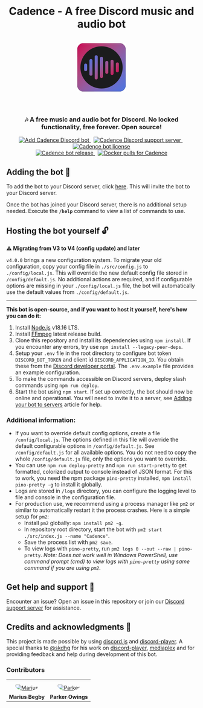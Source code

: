 <h1 align="center">
    <br>
    Cadence - A free Discord music and audio bot
    <br><br>
    <img src="./assets/logo-rounded-128px.png" alt="Cadence icon">
    <br><br>
</h1>

<h3 align="center">
    🎶 A free music and audio bot for Discord. No locked functionality, free forever. Open source!
</h3>

<p align="center">
    <a href="https://discord.com/oauth2/authorize?client_id=1125742835946237992&permissions=0&scope=bot%20applications.commands">
        <img src="https://img.shields.io/badge/Discord-%235865F2.svg?style=for-the-badge&label=Add%20bot&labelColor=1b1c1d&logo=discord&logoColor=white&color=4c73df" alt="Add Cadence Discord bot">
    </a>&nbsp;
    <a href="https://discord.gg/t6Bm8wPpXB">
        <img src="https://img.shields.io/badge/Discord-%235865F2.svg?style=for-the-badge&label=Support%20Server&labelColor=1b1c1d&logo=discord&logoColor=white&color=4c73df" alt="Cadence Discord support server">
    </a>&nbsp;
    <a href="https://github.com/mariusbegby/cadence-discord-bot/blob/main/LICENSE.md">
        <img src="https://img.shields.io/github/license/mariusbegby/cadence-discord-bot?style=for-the-badge&label=License&labelColor=1b1c1d&logo=github&logoColor=white&color=4c73df" alt="Cadence bot license">
    </a>
    <br>
    <a href="https://github.com/mariusbegby/cadence-discord-bot/releases">
        <img src="https://img.shields.io/github/package-json/v/mariusbegby/cadence-discord-bot/main?style=for-the-badge&label=Version&labelColor=1b1c1d&logo=github&logoColor=white&color=4c73df" alt="Cadence bot release">
    </a>&nbsp;
    <a href="https://hub.docker.com/r/mariusbegby/cadence">
        <img src="https://img.shields.io/docker/pulls/mariusbegby/cadence.svg?style=for-the-badge&label=Pulls&labelColor=1b1c1d&logo=docker&logoColor=white&color=4c73df" alt="Docker pulls for Cadence">
    </a>
</p>

## Adding the bot 🤖

To add the bot to your Discord server, click [here](https://discord.com/oauth2/authorize?client_id=1125742835946237992&permissions=0&scope=bot%20applications.commands). This will invite the bot to your Discord server.

Once the bot has joined your Discord server, there is no additional setup needed. Execute the **`/help`** command to view a list of commands to use.

## Hosting the bot yourself 🔓

**⚠️ Migrating from V3 to V4 (config update) and later**

`v4.0.0` brings a new configuration system. To migrate your old configuration, copy your config file in `./src/config.js` to `./config/local.js`. This will override the new default config file stored in `/config/default.js`. No additional actions are required, and if configurable options are missing in your `./config/local.js` file, the bot will automatically use the default values from `./config/default.js`.

---

**This bot is open-source, and if you want to host it yourself, here's how you can do it:**

1. Install [Node.js](https://nodejs.org/en/download/) v18.16 LTS.
2. Install [FFmpeg](https://ffmpeg.org/download.html) latest release build.
3. Clone this repository and install its dependencies using `npm install`. If you encounter any errors, try use `npm install --legacy-peer-deps`.
4. Setup your `.env` file in the root directory to configure bot token `DISCORD_BOT_TOKEN` and client id `DISCORD_APPLICATION_ID`. You obtain these from the [Discord developer portal](https://discord.com/developers/applications). The `.env.example` file provides an example configuration.
5. To make the commands accessible on Discord servers, deploy slash commands using `npm run deploy`.
6. Start the bot using `npm start`. If set up correctly, the bot should now be online and operational. You will need to invite it to a server, see [Adding your bot to servers](https://discordjs.guide/preparations/adding-your-bot-to-servers.html#bot-invite-links) article for help.

### Additional information:

-   If you want to override default config options, create a file `/config/local.js`. The options defined in this file will override the default configurable options in `/config/default.js`. See `/config/default.js` for all available options. You do not need to copy the whole `/config/default.js` file, only the options you want to override.
-   You can use `npm run deploy-pretty` and `npm run start-pretty` to get formatted, colorized output to console instead of JSON format. For this to work, you need the npm package `pino-pretty` installed, `npm install pino-pretty -g` to install it globally.
-   Logs are stored in `/logs` directory, you can configure the logging level to file and console in the configuration file.
-   For production use, we recommend using a process manager like `pm2` or similar to automatically restart it the process crashes. Here is a simple setup for `pm2`:
    -   Install `pm2` globally: `npm install pm2 -g`.
    -   In repository root directory, start the bot with `pm2 start ./src/index.js --name "Cadence"`.
    -   Save the process list with `pm2 save`.
    -   To view logs with `pino-pretty`, run `pm2 logs 0 --out --raw | pino-pretty`. _Note: Does not work well in Windows PowerShell, use command prompt (cmd) to view logs with `pino-pretty` using same command if you are using `pm2`_.

## Get help and support 🛟

Encounter an issue? Open an issue in this repository or join our [Discord support server](https://discord.gg/t6Bm8wPpXB) for assistance.

## Credits and acknowledgments 🎉

This project is made possible by using [discord.js](https://github.com/discordjs/discord.js/) and [discord-player](https://github.com/Androz2091/discord-player). A special thanks to [@skdhg](https://github.com/skdhg) for his work on [discord-player](https://github.com/Androz2091/discord-player), [mediaplex](https://github.com/androzdev/mediaplex) and for providing feedback and help during development of this bot.

### Contributors

<table>
<tr>
    <td align="center" style="word-wrap: break-word; width: 75.0; height: 75.0">
        <a href=https://github.com/mariusbegby>
            <img src=https://avatars.githubusercontent.com/u/25694918?v=4 width="50;"  style="border-radius:50%;align-items:center;justify-content:center;overflow:hidden;padding-top:10px" alt=Marius Begby/>
            <br />
            <sub style="font-size:14px"><b>Marius Begby</b></sub>
        </a>
    </td>
    <td align="center" style="word-wrap: break-word; width: 75.0; height: 75.0">
        <a href=https://github.com/sloraris>
            <img src=https://avatars.githubusercontent.com/u/97694636?v=4 width="50;"  style="border-radius:50%;align-items:center;justify-content:center;overflow:hidden;padding-top:10px" alt=Parker Owings/>
            <br />
            <sub style="font-size:14px"><b>Parker Owings</b></sub>
        </a>
    </td>
</tr>
</table>
